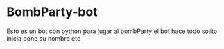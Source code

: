 # BombParty-bot
Esto es un bot con python para jugar al bombParty el bot hace todo solito inicia pone su nombre etc 
